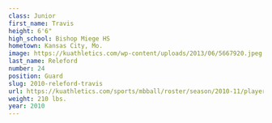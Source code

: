 ```yaml
---
class: Junior
first_name: Travis
height: 6'6"
high_school: Bishop Miege HS
hometown: Kansas City, Mo.
image: https://kuathletics.com/wp-content/uploads/2013/06/5667920.jpeg
last_name: Releford
number: 24
position: Guard
slug: 2010-releford-travis
url: https://kuathletics.com/sports/mbball/roster/season/2010-11/player/travis-releford/
weight: 210 lbs.
year: 2010
---
```

